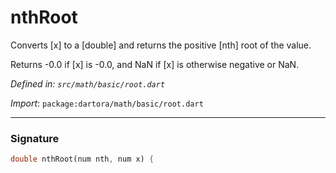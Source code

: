 # nthRoot

Converts [x] to a [double] and returns the positive [nth] root of the
value.

Returns -0.0 if [x] is -0.0, and NaN if [x] is otherwise negative or NaN.

_Defined in: `src/math/basic/root.dart`_

_Import_: `package:dartora/math/basic/root.dart`

---

### Signature

```dart
double nthRoot(num nth, num x) {
```
